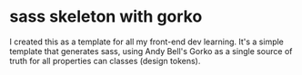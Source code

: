 # sass skeleton with gorko

I created this as a template for all my front-end dev learning. It's a simple template that generates sass, using Andy Bell's Gorko as a single source of truth for all properties can classes (design tokens).
